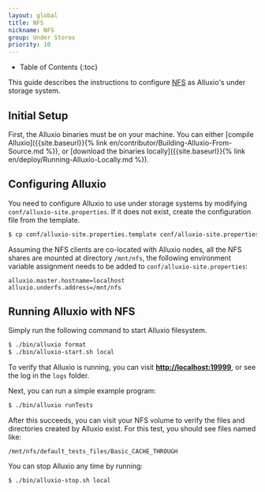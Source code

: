 ```yaml
---
layout: global
title: NFS
nickname: NFS
group: Under Stores
priority: 10
---
```

* Table of Contents
{:toc}

This guide describes the instructions to configure [NFS](http://nfs.sourceforge.net) as Alluxio's under
storage system.

## Initial Setup

First, the Alluxio binaries must be on your machine. You can either
[compile Alluxio]({{site.baseurl}}{% link en/contributor/Building-Alluxio-From-Source.md %}), or
[download the binaries locally]({{site.baseurl}}{% link en/deploy/Running-Alluxio-Locally.md %}).

## Configuring Alluxio

You need to configure Alluxio to use under storage systems by modifying
`conf/alluxio-site.properties`. If it does not exist, create the configuration file from the
template.

```bash
$ cp conf/alluxio-site.properties.template conf/alluxio-site.properties
```

Assuming the NFS clients are co-located with Alluxio nodes, all the NFS shares are mounted at
directory `/mnt/nfs`, the following environment variable assignment needs to be added to
`conf/alluxio-site.properties`:

```
alluxio.master.hostname=localhost
alluxio.underfs.address=/mnt/nfs
```

## Running Alluxio with NFS

Simply run the following command to start Alluxio filesystem.

```bash
$ ./bin/alluxio format
$ ./bin/alluxio-start.sh local
```

To verify that Alluxio is running, you can visit
**[http://localhost:19999](http://localhost:19999)**, or see the log in the `logs` folder.

Next, you can run a simple example program:

```bash
$ ./bin/alluxio runTests
```

After this succeeds, you can visit your NFS volume to verify the files and directories created
by Alluxio exist. For this test, you should see files named like:

```
/mnt/nfs/default_tests_files/Basic_CACHE_THROUGH
```

You can stop Alluxio any time by running:

```bash
$ ./bin/alluxio-stop.sh local
```
